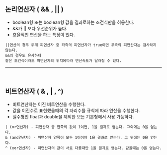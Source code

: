 ## 논리연산자 ( && , || )
  - boolean형 또는 boolean형 값을 결과로하는 조건식만을 허용한다.
  - &&가 || 보다 우선순위가 높다.
  - 효율적인 연산을 하는 특징이 있다.
  ```
  ||연산의 경우 두개 피연산자 중 좌측의 피연산자가 true이면 우측의 피연산자는 검사하지 않는다.
  &&의 경우도 유사하다
  같은 조건식이라도 피연산자의 위치에따라 연산속도가 달라질 수 있다.
  ```
---
<br>


## 비트연산자 ( & , | , ^)
  - 비트연산자는 이진 비트연산을 수행한다.
  - 값을 이진수로 표현했을때의 각 자리수를 규칙에 따라 연산을 수행한다.
  - 실수형인 float과 double을 제외한 모든 기본형에서 사용 가능하다.
  ```
  | (or연산자) - 피연산자 중 한쪽의 값이 1이면, 1을 결과로 얻는다. 그외에는 0을 얻는다.
  & (and연산자) - 피연산자 양쪽이 모두 1이어야 1을 결과로 얻는다. 그 위에는 0을 얻는다.
  ^ (xor연산자) - 피연산자의 값이 서로 다를때만 1을 결과로 얻는다. 같을때는 0을 얻는다.
  ```
  
